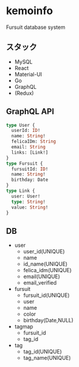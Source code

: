 # kemoinfo
Fursuit database system

## スタック

* MySQL
* React
* Material-UI
* Go
* GraphQL
* (Redux)

## GraphQL API

```graphql
type User {
  userId: ID!
  name: String!
  felicaIDm: String
  email: String
  links: [Link!]
}
type Fursuit {
  fursuitId: ID!
  name: String!
  birthday: Date
}
type Link {
  user: User!
  type: String!
  value: String!
}
```

## DB

* user
  - user_id(UNIQUE)
  - name
  - id_name(UNIQUE)
  - felica_idm(UNIQUE)
  - email(UNIQUE)
  - email_verified
* fursuit
  - fursuit_id(UNIQUE)
  - user
  - name
  - color
  - birthday(Date,NULL)
* tagmap
  - fursuit_id
  - tag_id
* tag
  - tag_id(UNIQUE)
  - tag_name(UNIQUE)

